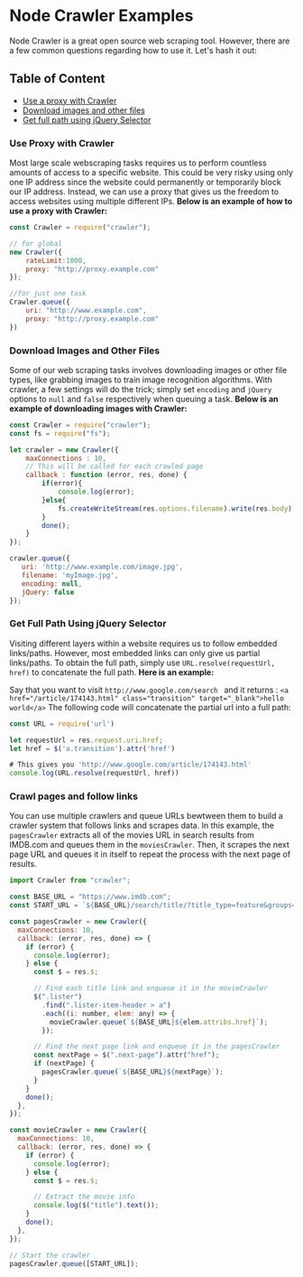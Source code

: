 # Node Crawler Examples

Node Crawler is a great open source web scraping tool. However, there are a few common questions regarding how to use it. Let's hash it out: 

## Table of Content
  - [Use a proxy with Crawler](#use-proxy-with-crawler)
  - [Download images and other files](#download-images-and-other-files)
  - [Get full path using jQuery Selector](#get-full-path-using-jquery-selector)

### Use Proxy with Crawler 
Most large scale webscraping tasks requires us to perform countless amounts of access to a specific website. This could be very risky using only one IP address since the website could permanently or temporarily block our IP address. Instead, we can use a proxy that gives us the freedom to access websites using multiple different IPs. **Below is an example of how to use a proxy with Crawler:** 
```javascript
const Crawler = require("crawler");

// for global
new Crawler({
    rateLimit:1000,
    proxy: "http://proxy.example.com"
});

//for just one task
Crawler.queue({
    uri: "http://www.example.com",
    proxy: "http://proxy.example.com"
})
```


### Download Images and Other Files
Some of our web scraping tasks involves downloading images or other file types, like grabbing images to train image recognition algorithms. 
With crawler, a few settings will do the trick; simply set ```encoding``` and ```jQuery``` options to ```null``` and ```false``` respectively when queuing a task.  **Below is an example of downloading images with Crawler:**
```javascript
const Crawler = require("crawler");
const fs = require("fs");

let crawler = new Crawler({
    maxConnections : 10,
    // This will be called for each crawled page
    callback : function (error, res, done) {
        if(error){
            console.log(error);
        }else{
            fs.createWriteStream(res.options.filename).write(res.body);
        }
        done();
    }
});

crawler.queue({
   uri: 'http://www.example.com/image.jpg',
   filename: 'myImage.jpg',
   encoding: null,
   jQuery: false
});
```


### Get Full Path Using jQuery Selector
Visiting different layers within a website requires us to follow embedded links/paths. However, most embedded links can only give us partial links/paths. To obtain the full path, simply use ```URL.resolve(requestUrl, href)``` to concatenate the full path. **Here is an example:**

Say that you want to visit
`http://www.google.com/search `
and it returns :
`<a href="/article/174143.html" class="transition" target="_blank">hello world</a>`
The following code will concatenate the partial url into a full path: 
```javascript
const URL = require('url')

let requestUrl = res.request.uri.href;
let href = $('a.transition').attr('href')

# This gives you 'http://www.google.com/article/174143.html'
console.log(URL.resolve(requestUrl, href))
```

### Crawl pages and follow links
You can use multiple crawlers and queue URLs bewtween them to build a crawler system that follows links and scrapes data. In this example, the `pagesCrawler` extracts all of the movies URL in search results from IMDB.com and queues them in the `moviesCrawler`. Then, it scrapes the next page URL and queues it in itself to repeat the process with the next page of results.

```javascript
import Crawler from "crawler";

const BASE_URL = "https://www.imdb.com";
const START_URL = `${BASE_URL}/search/title/?title_type=feature&groups=top_1000&countries=us`;

const pagesCrawler = new Crawler({
  maxConnections: 10,
  callback: (error, res, done) => {
    if (error) {
      console.log(error);
    } else {
      const $ = res.$;

      // Find each title link and enqueue it in the movieCrawler
      $(".lister")
        .find(".lister-item-header > a")
        .each((i: number, elem: any) => {
          movieCrawler.queue(`${BASE_URL}${elem.attribs.href}`);
        });

      // Find the next page link and enqueue it in the pagesCrawler
      const nextPage = $(".next-page").attr("href");
      if (nextPage) {
        pagesCrawler.queue(`${BASE_URL}${nextPage}`);
      }
    }
    done();
  },
});

const movieCrawler = new Crawler({
  maxConnections: 10,
  callback: (error, res, done) => {
    if (error) {
      console.log(error);
    } else {
      const $ = res.$;

      // Extract the movie info
      console.log($("title").text());
    }
    done();
  },
});

// Start the crawler
pagesCrawler.queue([START_URL]);
```



